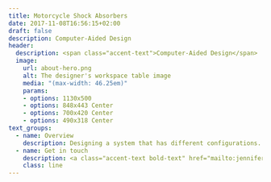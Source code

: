 ```yaml
---
title: Motorcycle Shock Absorbers
date: 2017-11-08T16:56:15+02:00
draft: false
description: Computer-Aided Design
header:
  description: <span class="accent-text">Computer-Aided Design</span>
  image:
    url: about-hero.png
    alt: The designer's workspace table image
    media: "(max-width: 46.25em)"
    params:
    - options: 1130x500
    - options: 848x443 Center
    - options: 700x420 Center
    - options: 490x318 Center
text_groups:
  - name: Overview
    description: Designing a system that has different configurations. As a team we decided to go with motorcycle shock absorbers. For the first configuration we decided to have a coil-over design lets the user adjust the height of the springs and potentially increase the performance of the shock although depending on how the user tunes the shocks the ride can stiffer, making it a less comfortable ride. For the second configuration we decided on a double spring design can improve the ride by having two springs absorb the vibrations from the road increasing the stability of the ride, but these shocks cannot be adjusted like the coil-over design.<br><blockquote class="imgur-embed-pub" lang="en" data-id="GsnlIKA"><a href="https://imgur.com/GsnlIKA">View post on imgur.com</a></blockquote><script async src="//s.imgur.com/min/embed.js" charset="utf-8"></script><blockquote class="imgur-embed-pub" lang="en" data-id="NbVzim2"><a href="https://imgur.com/NbVzim2">View post on imgur.com</a></blockquote><script async src="//s.imgur.com/min/embed.js" charset="utf-8"></script><br><blockquote class="imgur-embed-pub" lang="en" data-id="5NNghz7"><a href="https://imgur.com/5NNghz7">View post on imgur.com</a></blockquote><script async src="//s.imgur.com/min/embed.js" charset="utf-8"></script><blockquote class="imgur-embed-pub" lang="en" data-id="uRYfgSs"><a href="https://imgur.com/uRYfgSs">View post on imgur.com</a></blockquote><script async src="//s.imgur.com/min/embed.js" charset="utf-8"></script><br>The suspension system must be able to sustain the weight of the motorcycle as well as the weight of the user. Such that when the system is compressed it has tot eh ability to return its natural /neutral position.<br>The engineering principle that was applied to the design of our shock absorber is from mechanical vibrations. The concept of a mass-spring-damper system since it is the fundamental concept of our system.<br>Since everything life has a natural frequency, we had to consider it when designing the shock absorber.<br><blockquote class="imgur-embed-pub" lang="en" data-id="XByl8xx"><a href="https://imgur.com/XByl8xx">View post on imgur.com</a></blockquote><script async src="//s.imgur.com/min/embed.js" charset="utf-8"></script><br>In the figure above, the amplitude of the system with a damper is exponentially decreasing i.e., controlled better compared to the system without the damper over the same duration of time.<br>A thing to consider when calculating the natural frequency is the understanding the concept of resonance. Resonance occurs when the frequency of applied force matches the natural frequency of the object’s vibration and causing an increase in the frequency.<br>Therefore, the system could fail.Examples of resonance are the Tacoma Bridge or an opera singer who could shatter a wine glass with their voice’s acoustic vibration.<br>Damping is the way a system naturally dissipates energy and exerts through heat. When a system is underdamped, it oscillates causing a high frequency. For overdamped system is usually not an ideal system because it could have a slow reaction. But there are times where overdamped systems are useful, an anti-slamming door or an elevator. Ideal system would be having a damping ratio of zero which is known to be critically damped because it would response faster than an overdamped system and would stabilize faster than an underdamped system.<br>Mathematically calculated the overall system with Newton’s 2nd law to prove if the system was feasible. Our design did fulfill our expectations.<p>Learning outcomes are learned to plan accordingly and managed time for each individual. As well, the importance of designing a system with vibration in mind before the aesthetics of it.</p>
  - name: Get in touch
    description: <a class="accent-text bold-text" href="mailto:jenniferchoi@protonmail.com?subject=Hello,%20Jennifer!%20Lets%20make%20something%20great%20together!">jenniferchoi@protonmail.com</a>
    class: line
---
```


